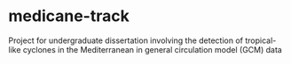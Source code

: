 # medicane-track
Project for undergraduate dissertation involving the detection of tropical-like cyclones in the Mediterranean in general circulation model (GCM) data
